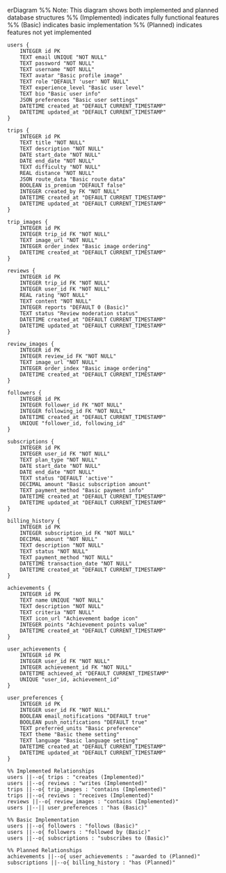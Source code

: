 erDiagram
    %% Note: This diagram shows both implemented and planned database structures
    %% (Implemented) indicates fully functional features
    %% (Basic) indicates basic implementation
    %% (Planned) indicates features not yet implemented

    users {
        INTEGER id PK
        TEXT email UNIQUE "NOT NULL"
        TEXT password "NOT NULL"
        TEXT username "NOT NULL"
        TEXT avatar "Basic profile image"
        TEXT role "DEFAULT 'user' NOT NULL"
        TEXT experience_level "Basic user level"
        TEXT bio "Basic user info"
        JSON preferences "Basic user settings"
        DATETIME created_at "DEFAULT CURRENT_TIMESTAMP"
        DATETIME updated_at "DEFAULT CURRENT_TIMESTAMP"
    }

    trips {
        INTEGER id PK
        TEXT title "NOT NULL"
        TEXT description "NOT NULL"
        DATE start_date "NOT NULL"
        DATE end_date "NOT NULL"
        TEXT difficulty "NOT NULL"
        REAL distance "NOT NULL"
        JSON route_data "Basic route data"
        BOOLEAN is_premium "DEFAULT false"
        INTEGER created_by FK "NOT NULL"
        DATETIME created_at "DEFAULT CURRENT_TIMESTAMP"
        DATETIME updated_at "DEFAULT CURRENT_TIMESTAMP"
    }

    trip_images {
        INTEGER id PK
        INTEGER trip_id FK "NOT NULL"
        TEXT image_url "NOT NULL"
        INTEGER order_index "Basic image ordering"
        DATETIME created_at "DEFAULT CURRENT_TIMESTAMP"
    }

    reviews {
        INTEGER id PK
        INTEGER trip_id FK "NOT NULL"
        INTEGER user_id FK "NOT NULL"
        REAL rating "NOT NULL"
        TEXT content "NOT NULL"
        INTEGER reports "DEFAULT 0 (Basic)"
        TEXT status "Review moderation status"
        DATETIME created_at "DEFAULT CURRENT_TIMESTAMP"
        DATETIME updated_at "DEFAULT CURRENT_TIMESTAMP"
    }

    review_images {
        INTEGER id PK
        INTEGER review_id FK "NOT NULL"
        TEXT image_url "NOT NULL"
        INTEGER order_index "Basic image ordering"
        DATETIME created_at "DEFAULT CURRENT_TIMESTAMP"
    }

    followers {
        INTEGER id PK
        INTEGER follower_id FK "NOT NULL"
        INTEGER following_id FK "NOT NULL"
        DATETIME created_at "DEFAULT CURRENT_TIMESTAMP"
        UNIQUE "follower_id, following_id"
    }

    subscriptions {
        INTEGER id PK
        INTEGER user_id FK "NOT NULL"
        TEXT plan_type "NOT NULL"
        DATE start_date "NOT NULL"
        DATE end_date "NOT NULL"
        TEXT status "DEFAULT 'active'"
        DECIMAL amount "Basic subscription amount"
        TEXT payment_method "Basic payment info"
        DATETIME created_at "DEFAULT CURRENT_TIMESTAMP"
        DATETIME updated_at "DEFAULT CURRENT_TIMESTAMP"
    }

    billing_history {
        INTEGER id PK
        INTEGER subscription_id FK "NOT NULL"
        DECIMAL amount "NOT NULL"
        TEXT description "NOT NULL"
        TEXT status "NOT NULL"
        TEXT payment_method "NOT NULL"
        DATETIME transaction_date "NOT NULL"
        DATETIME created_at "DEFAULT CURRENT_TIMESTAMP"
    }

    achievements {
        INTEGER id PK
        TEXT name UNIQUE "NOT NULL"
        TEXT description "NOT NULL"
        TEXT criteria "NOT NULL"
        TEXT icon_url "Achievement badge icon"
        INTEGER points "Achievement points value"
        DATETIME created_at "DEFAULT CURRENT_TIMESTAMP"
    }

    user_achievements {
        INTEGER id PK
        INTEGER user_id FK "NOT NULL"
        INTEGER achievement_id FK "NOT NULL"
        DATETIME achieved_at "DEFAULT CURRENT_TIMESTAMP"
        UNIQUE "user_id, achievement_id"
    }

    user_preferences {
        INTEGER id PK
        INTEGER user_id FK "NOT NULL"
        BOOLEAN email_notifications "DEFAULT true"
        BOOLEAN push_notifications "DEFAULT true"
        TEXT preferred_units "Basic preference"
        TEXT theme "Basic theme setting"
        TEXT language "Basic language setting"
        DATETIME created_at "DEFAULT CURRENT_TIMESTAMP"
        DATETIME updated_at "DEFAULT CURRENT_TIMESTAMP"
    }

    %% Implemented Relationships
    users ||--o{ trips : "creates (Implemented)"
    users ||--o{ reviews : "writes (Implemented)"
    trips ||--o{ trip_images : "contains (Implemented)"
    trips ||--o{ reviews : "receives (Implemented)"
    reviews ||--o{ review_images : "contains (Implemented)"
    users ||--|| user_preferences : "has (Basic)"
    
    %% Basic Implementation
    users ||--o{ followers : "follows (Basic)"
    users ||--o{ followers : "followed by (Basic)"
    users ||--o{ subscriptions : "subscribes to (Basic)"
    
    %% Planned Relationships
    achievements ||--o{ user_achievements : "awarded to (Planned)"
    subscriptions ||--o{ billing_history : "has (Planned)"
